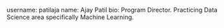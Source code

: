 username: patilaja
name: Ajay Patil
bio: Program Director. Practicing Data Science area specifically Machine Learning.
